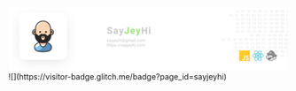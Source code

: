 
<a href="https://sayjeyhi.com" target="_blank">
<img src="https://raw.githubusercontent.com/sayjeyhi/sayjeyhi/master/github.banner.jpg" alt="https://sayjeyhi.com" />
</a>
![](https://visitor-badge.glitch.me/badge?page_id=sayjeyhi)
